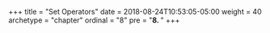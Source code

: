 +++
title = "Set Operators"
date = 2018-08-24T10:53:05-05:00
weight = 40
archetype = "chapter"
ordinal = "8"
pre = "<b>8. </b>"
+++


